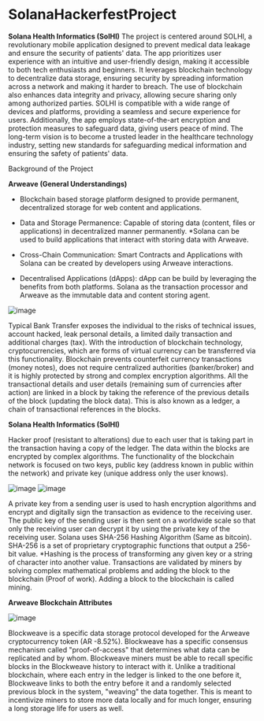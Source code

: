 # SolanaHackerfestProject

**Solana Health Informatics (SolHI)**
The project is centered around SOLHI, a revolutionary mobile application designed to prevent medical data leakage and ensure the security of patients' data. The app prioritizes user experience with an intuitive and user-friendly design, making it accessible to both tech enthusiasts and beginners. It leverages blockchain technology to decentralize data storage, ensuring security by spreading information across a network and making it harder to breach. The use of blockchain also enhances data integrity and privacy, allowing secure sharing only among authorized parties. SOLHI is compatible with a wide range of devices and platforms, providing a seamless and secure experience for users. Additionally, the app employs state-of-the-art encryption and protection measures to safeguard data, giving users peace of mind. The long-term vision is to become a trusted leader in the healthcare technology industry, setting new standards for safeguarding medical information and ensuring the safety of patients' data.


Background of the Project

**Arweave (General Understandings)**

- Blockchain based storage platform designed to provide permanent, decentralized
storage for web content and applications.

- Data and Storage Permanence: Capable of storing data (content, files or applications)
in decentralized manner permanently. *Solana can be used to build applications that
interact with storing data with Arweave.

- Cross-Chain Communication: Smart Contracts and Applications with Solana can be
created by developers using Arweave interactions.

- Decentralised Applications (dApps): dApp can be build by leveraging the benefits
from both platforms. Solana as the transaction processor and Arweave as the
immutable data and content storing agent.


![image](https://github.com/KyzoCKX/SolanaHackerfestProject/assets/156685390/66f35662-5aaf-4634-aa68-f88af92dc84c)

Typical Bank Transfer exposes the individual to the risks of technical issues, account hacked, leak personal details, a limited daily transaction and additional charges (tax). 
With the introduction of blockchain technology, cryptocurrencies, which are forms of virtual currency can be transferred via this functionality. Blockchain prevents counterfeit currency transactions (money notes), does not require centralized authorities (banker/broker) and it is highly protected by strong and complex encryption algorithms.
All the transactional details and user details (remaining sum of currencies after action) are linked in a block by taking the reference of the previous details of the block (updating the block data). This is also known as a ledger, a chain of transactional references in the blocks.

**Solana Health Informatics (SolHI)**

Hacker proof (resistant to alterations) due to each user that is taking part in the transaction having a copy of the ledger. The data within the blocks are encrypted by complex algorithms.
The functionality of the blockchain network is focused on two keys, public key (address known in public within the network) and private key (unique address only the user knows).

![image](https://github.com/KyzoCKX/SolanaHackerfestProject/assets/156685390/e68c4869-9984-40d5-b20d-33e133936a38)
![image](https://github.com/KyzoCKX/SolanaHackerfestProject/assets/156685390/af208734-1d09-496c-824f-58024bd963e9)

A private key from a sending user is used to hash encryption algorithms and encrypt and digitally sign the transaction as evidence to the receiving user. The public key of the sending user is then sent on a worldwide scale so that only the receiving user can decrypt it by using the private key of the receiving user.
Solana uses SHA-256 Hashing Algorithm (Same as bitcoin). SHA-256 is a set of proprietary cryptographic functions that output a 256-bit value.
*Hashing is the process of transforming any given key or a string of character into another value.
Transactions are validated by miners by solving complex mathematical problems and adding the block to the blockchain (Proof of work). Adding a block to the blockchain is called mining.




**Arweave Blockchain Attributes**

![image](https://github.com/KyzoCKX/SolanaHackerfestProject/assets/156685390/47fae6b0-d23f-4bbd-95ca-6c771f1b6890)

Blockweave is a specific data storage protocol developed for the Arweave cryptocurrency token (AR -8.52%). Blockweave has a specific consensus mechanism called "proof-of-access" that determines what data can be replicated and by whom. Blockweave miners must be able to recall specific blocks in the Blockweave history to interact with it.
Unlike a traditional blockchain, where each entry in the ledger is linked to the one before it, Blockweave links to both the entry before it and a randomly selected previous block in the system, "weaving" the data together. This is meant to incentivize miners to store more data locally and for much longer, ensuring a long storage life for users as well.


